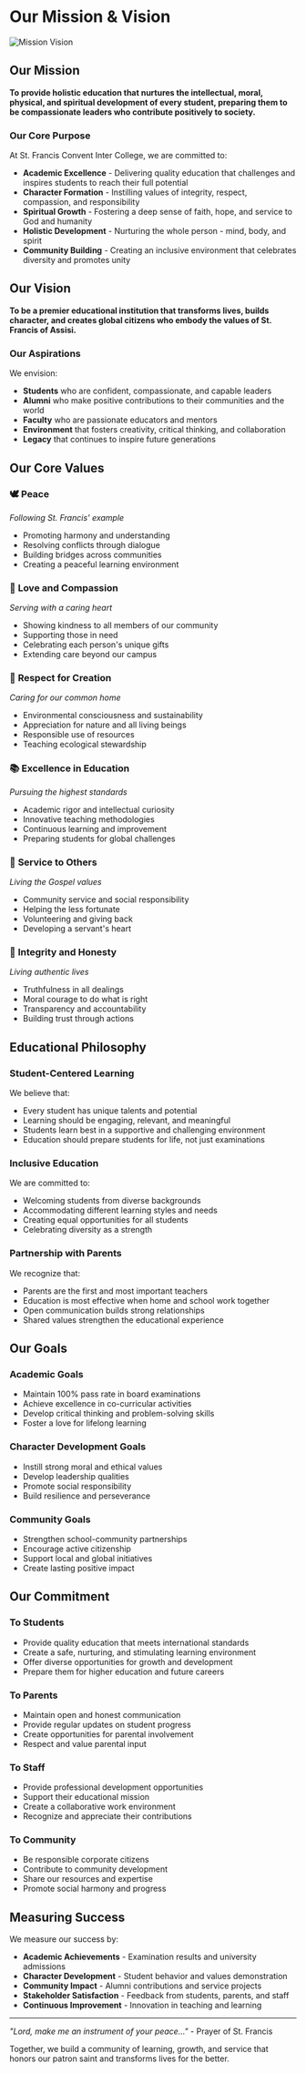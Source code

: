# Our Mission & Vision

![Mission Vision](/images/mission-vision.jpg)

## Our Mission

**To provide holistic education that nurtures the intellectual, moral, physical, and spiritual development of every student, preparing them to be compassionate leaders who contribute positively to society.**

### Our Core Purpose

At St. Francis Convent Inter College, we are committed to:

- **Academic Excellence** - Delivering quality education that challenges and inspires students to reach their full potential
- **Character Formation** - Instilling values of integrity, respect, compassion, and responsibility
- **Spiritual Growth** - Fostering a deep sense of faith, hope, and service to God and humanity
- **Holistic Development** - Nurturing the whole person - mind, body, and spirit
- **Community Building** - Creating an inclusive environment that celebrates diversity and promotes unity

## Our Vision

**To be a premier educational institution that transforms lives, builds character, and creates global citizens who embody the values of St. Francis of Assisi.**

### Our Aspirations

We envision:

- **Students** who are confident, compassionate, and capable leaders
- **Alumni** who make positive contributions to their communities and the world
- **Faculty** who are passionate educators and mentors
- **Environment** that fosters creativity, critical thinking, and collaboration
- **Legacy** that continues to inspire future generations

## Our Core Values

### 🕊️ **Peace**
*Following St. Francis' example*
- Promoting harmony and understanding
- Resolving conflicts through dialogue
- Building bridges across communities
- Creating a peaceful learning environment

### 💝 **Love and Compassion**
*Serving with a caring heart*
- Showing kindness to all members of our community
- Supporting those in need
- Celebrating each person's unique gifts
- Extending care beyond our campus

### 🌱 **Respect for Creation**
*Caring for our common home*
- Environmental consciousness and sustainability
- Appreciation for nature and all living beings
- Responsible use of resources
- Teaching ecological stewardship

### 📚 **Excellence in Education**
*Pursuing the highest standards*
- Academic rigor and intellectual curiosity
- Innovative teaching methodologies
- Continuous learning and improvement
- Preparing students for global challenges

### 🤝 **Service to Others**
*Living the Gospel values*
- Community service and social responsibility
- Helping the less fortunate
- Volunteering and giving back
- Developing a servant's heart

### 🌟 **Integrity and Honesty**
*Living authentic lives*
- Truthfulness in all dealings
- Moral courage to do what is right
- Transparency and accountability
- Building trust through actions

## Educational Philosophy

### Student-Centered Learning
We believe that:
- Every student has unique talents and potential
- Learning should be engaging, relevant, and meaningful
- Students learn best in a supportive and challenging environment
- Education should prepare students for life, not just examinations

### Inclusive Education
We are committed to:
- Welcoming students from diverse backgrounds
- Accommodating different learning styles and needs
- Creating equal opportunities for all students
- Celebrating diversity as a strength

### Partnership with Parents
We recognize that:
- Parents are the first and most important teachers
- Education is most effective when home and school work together
- Open communication builds strong relationships
- Shared values strengthen the educational experience

## Our Goals

### Academic Goals
- Maintain 100% pass rate in board examinations
- Achieve excellence in co-curricular activities
- Develop critical thinking and problem-solving skills
- Foster a love for lifelong learning

### Character Development Goals
- Instill strong moral and ethical values
- Develop leadership qualities
- Promote social responsibility
- Build resilience and perseverance

### Community Goals
- Strengthen school-community partnerships
- Encourage active citizenship
- Support local and global initiatives
- Create lasting positive impact

## Our Commitment

### To Students
- Provide quality education that meets international standards
- Create a safe, nurturing, and stimulating learning environment
- Offer diverse opportunities for growth and development
- Prepare them for higher education and future careers

### To Parents
- Maintain open and honest communication
- Provide regular updates on student progress
- Create opportunities for parental involvement
- Respect and value parental input

### To Staff
- Provide professional development opportunities
- Support their educational mission
- Create a collaborative work environment
- Recognize and appreciate their contributions

### To Community
- Be responsible corporate citizens
- Contribute to community development
- Share our resources and expertise
- Promote social harmony and progress

## Measuring Success

We measure our success by:
- **Academic Achievements** - Examination results and university admissions
- **Character Development** - Student behavior and values demonstration
- **Community Impact** - Alumni contributions and service projects
- **Stakeholder Satisfaction** - Feedback from students, parents, and staff
- **Continuous Improvement** - Innovation in teaching and learning

---

*"Lord, make me an instrument of your peace..."* - Prayer of St. Francis

Together, we build a community of learning, growth, and service that honors our patron saint and transforms lives for the better. 